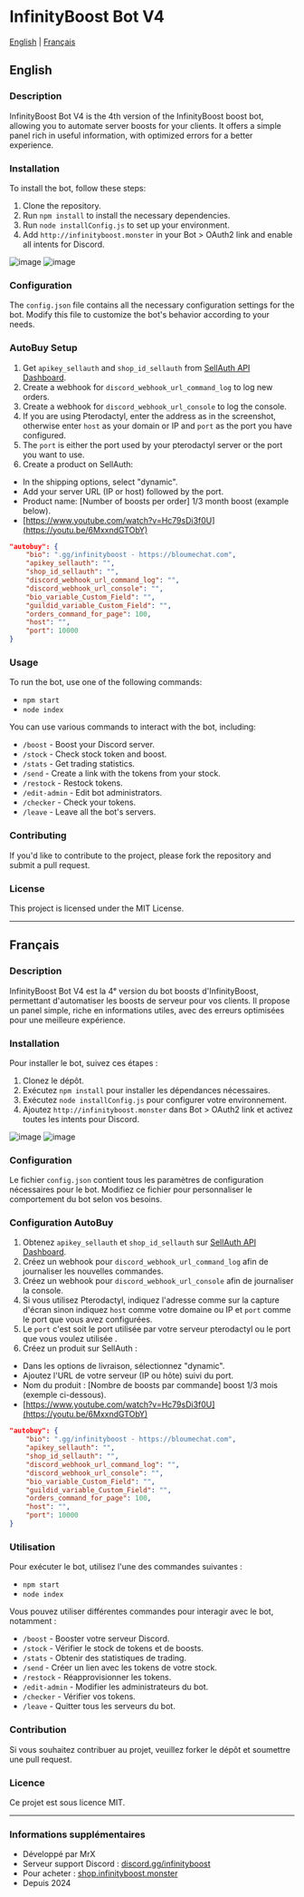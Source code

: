 # InfinityBoost Bot V4

[English](#english) | [Français](#français)

## English
### Description
InfinityBoost Bot V4 is the 4th version of the InfinityBoost boost bot, allowing you to automate server boosts for your clients. It offers a simple panel rich in useful information, with optimized errors for a better experience.

### Installation
To install the bot, follow these steps:
1. Clone the repository.
2. Run `npm install` to install the necessary dependencies.
3. Run `node installConfig.js` to set up your environment.
4. Add `http://infinityboost.monster` in your Bot > OAuth2 link and enable all intents for Discord.

![image](https://github.com/user-attachments/assets/67776347-8e0b-41dd-b1f2-4f13692d9e9d) ![image](https://github.com/user-attachments/assets/e9356bcc-6f43-4287-9d4d-a747f0739921)

### Configuration
The `config.json` file contains all the necessary configuration settings for the bot. Modify this file to customize the bot's behavior according to your needs.

### AutoBuy Setup
1. Get `apikey_sellauth` and `shop_id_sellauth` from [SellAuth API Dashboard](https://dash.sellauth.com/api).
2. Create a webhook for `discord_webhook_url_command_log` to log new orders.
3. Create a webhook for `discord_webhook_url_console` to log the console.
4. If you are using Pterodactyl, enter the address as in the screenshot, otherwise enter `host` as your domain or IP and `port` as the port you have configured.
5. The `port` is either the port used by your pterodactyl server or the port you want to use.
6. Create a product on SellAuth:
- In the shipping options, select "dynamic".
- Add your server URL (IP or host) followed by the port.
- Product name: [Number of boosts per order] 1/3 month boost (example below).
- [https://www.youtube.com/watch?v=Hc79sDi3f0U](https://youtu.be/6MxxndGTObY)

```json
"autobuy": {
    "bio": ".gg/infinityboost - https://bloumechat.com",
    "apikey_sellauth": "",
    "shop_id_sellauth": "",
    "discord_webhook_url_command_log": "",
    "discord_webhook_url_console": "",
    "bio_variable_Custom_Field": "",
    "guildid_variable_Custom_Field": "",
    "orders_command_for_page": 100,
    "host": "",
    "port": 10000
}
```

### Usage
To run the bot, use one of the following commands:
- `npm start`
- `node index`

You can use various commands to interact with the bot, including:
- `/boost` - Boost your Discord server.
- `/stock` - Check stock token and boost.
- `/stats` - Get trading statistics.
- `/send` - Create a link with the tokens from your stock.
- `/restock` - Restock tokens.
- `/edit-admin` - Edit bot administrators.
- `/checker` - Check your tokens.
- `/leave` - Leave all the bot's servers.

### Contributing
If you'd like to contribute to the project, please fork the repository and submit a pull request.

### License
This project is licensed under the MIT License.

---

## Français
### Description
InfinityBoost Bot V4 est la 4ᵉ version du bot boosts d'InfinityBoost, permettant d'automatiser les boosts de serveur pour vos clients. Il propose un panel simple, riche en informations utiles, avec des erreurs optimisées pour une meilleure expérience.

### Installation
Pour installer le bot, suivez ces étapes :
1. Clonez le dépôt.
2. Exécutez `npm install` pour installer les dépendances nécessaires.
3. Exécutez `node installConfig.js` pour configurer votre environnement.
4. Ajoutez `http://infinityboost.monster` dans Bot > OAuth2 link et activez toutes les intents pour Discord.


![image](https://github.com/user-attachments/assets/67776347-8e0b-41dd-b1f2-4f13692d9e9d) ![image](https://github.com/user-attachments/assets/3c155374-3f46-4e5e-b941-16fc9ca211cf)

### Configuration
Le fichier `config.json` contient tous les paramètres de configuration nécessaires pour le bot. Modifiez ce fichier pour personnaliser le comportement du bot selon vos besoins.

### Configuration AutoBuy
1. Obtenez `apikey_sellauth` et `shop_id_sellauth` sur [SellAuth API Dashboard](https://dash.sellauth.com/api).
2. Créez un webhook pour `discord_webhook_url_command_log` afin de journaliser les nouvelles commandes.
3. Créez un webhook pour `discord_webhook_url_console` afin de journaliser la console.
4. Si vous utilisez Pterodactyl, indiquez l'adresse comme sur la capture d'écran sinon indiquez `host` comme votre domaine ou IP et `port` comme le port que vous avez configurées.
5. Le `port` c'est soit le port utilisée par votre serveur pterodactyl ou le port que vous voulez utilisée .
6. Créez un produit sur SellAuth :
  - Dans les options de livraison, sélectionnez "dynamic".
  - Ajoutez l'URL de votre serveur (IP ou hôte) suivi du port.
  - Nom du produit : [Nombre de boosts par commande] boost 1/3 mois (exemple ci-dessous).
  - [https://www.youtube.com/watch?v=Hc79sDi3f0U](https://youtu.be/6MxxndGTObY)

```json
"autobuy": {
    "bio": ".gg/infinityboost - https://bloumechat.com",
    "apikey_sellauth": "",
    "shop_id_sellauth": "",
    "discord_webhook_url_command_log": "",
    "discord_webhook_url_console": "",
    "bio_variable_Custom_Field": "",
    "guildid_variable_Custom_Field": "",
    "orders_command_for_page": 100,
    "host": "",
    "port": 10000
}
```

### Utilisation
Pour exécuter le bot, utilisez l'une des commandes suivantes :
- `npm start`
- `node index`

Vous pouvez utiliser différentes commandes pour interagir avec le bot, notamment :
- `/boost` - Booster votre serveur Discord.
- `/stock` - Vérifier le stock de tokens et de boosts.
- `/stats` - Obtenir des statistiques de trading.
- `/send` - Créer un lien avec les tokens de votre stock.
- `/restock` - Réapprovisionner les tokens.
- `/edit-admin` - Modifier les administrateurs du bot.
- `/checker` - Vérifier vos tokens.
- `/leave` - Quitter tous les serveurs du bot.

### Contribution
Si vous souhaitez contribuer au projet, veuillez forker le dépôt et soumettre une pull request.

### Licence
Ce projet est sous licence MIT.

---

### Informations supplémentaires
- Développé par MrX
- Serveur support Discord : [discord.gg/infinityboost](https://discord.gg/infinityboost)
- Pour acheter : [shop.infinityboost.monster](https://shop.infinityboost.monster/)
- Depuis 2024

